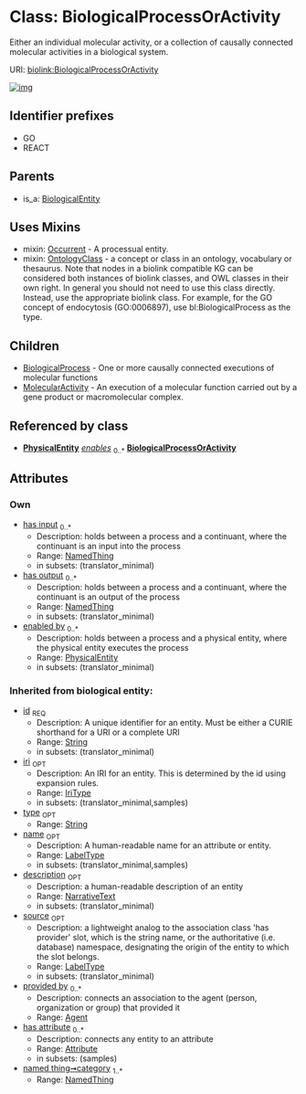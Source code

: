 
# Class: BiologicalProcessOrActivity


Either an individual molecular activity, or a collection of causally connected molecular activities in a biological system.

URI: [biolink:BiologicalProcessOrActivity](https://w3id.org/biolink/vocab/BiologicalProcessOrActivity)


[![img](https://yuml.me/diagram/nofunky;dir:TB/class/[PhysicalEntity],[OntologyClass],[Occurrent],[NamedThing],[MolecularActivity],[PhysicalEntity]<enabled%20by%200..*-%20[BiologicalProcessOrActivity&#124;id(i):string;iri(i):iri_type%20%3F;type(i):string%20%3F;name(i):label_type%20%3F;description(i):narrative_text%20%3F;source(i):label_type%20%3F],[NamedThing]<has%20output%200..*-%20[BiologicalProcessOrActivity],[NamedThing]<has%20input%200..*-%20[BiologicalProcessOrActivity],[BiologicalProcessOrActivity]uses%20-.->[Occurrent],[BiologicalProcessOrActivity]uses%20-.->[OntologyClass],[BiologicalProcessOrActivity]^-[MolecularActivity],[BiologicalProcessOrActivity]^-[BiologicalProcess],[BiologicalEntity]^-[BiologicalProcessOrActivity],[BiologicalProcess],[BiologicalEntity],[Attribute],[Agent])](https://yuml.me/diagram/nofunky;dir:TB/class/[PhysicalEntity],[OntologyClass],[Occurrent],[NamedThing],[MolecularActivity],[PhysicalEntity]<enabled%20by%200..*-%20[BiologicalProcessOrActivity&#124;id(i):string;iri(i):iri_type%20%3F;type(i):string%20%3F;name(i):label_type%20%3F;description(i):narrative_text%20%3F;source(i):label_type%20%3F],[NamedThing]<has%20output%200..*-%20[BiologicalProcessOrActivity],[NamedThing]<has%20input%200..*-%20[BiologicalProcessOrActivity],[BiologicalProcessOrActivity]uses%20-.->[Occurrent],[BiologicalProcessOrActivity]uses%20-.->[OntologyClass],[BiologicalProcessOrActivity]^-[MolecularActivity],[BiologicalProcessOrActivity]^-[BiologicalProcess],[BiologicalEntity]^-[BiologicalProcessOrActivity],[BiologicalProcess],[BiologicalEntity],[Attribute],[Agent])

## Identifier prefixes

 * GO
 * REACT

## Parents

 *  is_a: [BiologicalEntity](BiologicalEntity.md)

## Uses Mixins

 *  mixin: [Occurrent](Occurrent.md) - A processual entity.
 *  mixin: [OntologyClass](OntologyClass.md) - a concept or class in an ontology, vocabulary or thesaurus. Note that nodes in a biolink compatible KG can be considered both instances of biolink classes, and OWL classes in their own right. In general you should not need to use this class directly. Instead, use the appropriate biolink class. For example, for the GO concept of endocytosis (GO:0006897), use bl:BiologicalProcess as the type.

## Children

 * [BiologicalProcess](BiologicalProcess.md) - One or more causally connected executions of molecular functions
 * [MolecularActivity](MolecularActivity.md) - An execution of a molecular function carried out by a gene product or macromolecular complex.

## Referenced by class

 *  **[PhysicalEntity](PhysicalEntity.md)** *[enables](enables.md)*  <sub>0..\*</sub>  **[BiologicalProcessOrActivity](BiologicalProcessOrActivity.md)**

## Attributes


### Own

 * [has input](has_input.md)  <sub>0..\*</sub>
     * Description: holds between a process and a continuant, where the continuant is an input into the process
     * Range: [NamedThing](NamedThing.md)
     * in subsets: (translator_minimal)
 * [has output](has_output.md)  <sub>0..\*</sub>
     * Description: holds between a process and a continuant, where the continuant is an output of the process
     * Range: [NamedThing](NamedThing.md)
     * in subsets: (translator_minimal)
 * [enabled by](enabled_by.md)  <sub>0..\*</sub>
     * Description: holds between a process and a physical entity, where the physical entity executes the process
     * Range: [PhysicalEntity](PhysicalEntity.md)
     * in subsets: (translator_minimal)

### Inherited from biological entity:

 * [id](id.md)  <sub>REQ</sub>
     * Description: A unique identifier for an entity. Must be either a CURIE shorthand for a URI or a complete URI
     * Range: [String](types/String.md)
     * in subsets: (translator_minimal)
 * [iri](iri.md)  <sub>OPT</sub>
     * Description: An IRI for an entity. This is determined by the id using expansion rules.
     * Range: [IriType](types/IriType.md)
     * in subsets: (translator_minimal,samples)
 * [type](type.md)  <sub>OPT</sub>
     * Range: [String](types/String.md)
 * [name](name.md)  <sub>OPT</sub>
     * Description: A human-readable name for an attribute or entity.
     * Range: [LabelType](types/LabelType.md)
     * in subsets: (translator_minimal,samples)
 * [description](description.md)  <sub>OPT</sub>
     * Description: a human-readable description of an entity
     * Range: [NarrativeText](types/NarrativeText.md)
     * in subsets: (translator_minimal)
 * [source](source.md)  <sub>OPT</sub>
     * Description: a lightweight analog to the association class 'has provider' slot, which is the string name, or the authoritative (i.e. database) namespace, designating the origin of the entity to which the slot belongs.
     * Range: [LabelType](types/LabelType.md)
     * in subsets: (translator_minimal)
 * [provided by](provided_by.md)  <sub>0..\*</sub>
     * Description: connects an association to the agent (person, organization or group) that provided it
     * Range: [Agent](Agent.md)
 * [has attribute](has_attribute.md)  <sub>0..\*</sub>
     * Description: connects any entity to an attribute
     * Range: [Attribute](Attribute.md)
     * in subsets: (samples)
 * [named thing➞category](named_thing_category.md)  <sub>1..\*</sub>
     * Range: [NamedThing](NamedThing.md)
